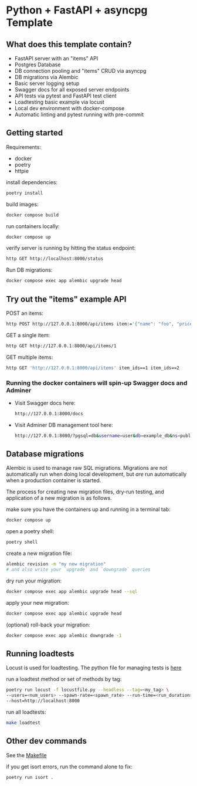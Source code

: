 # Python + FastAPI + asyncpg Template

## What does this template contain?
- FastAPI server with an "items" API
- Postgres Database
- DB connection pooling and "items" CRUD via asyncpg
- DB migrations via Alembic
- Basic server logging setup
- Swagger docs for all exposed server endpoints
- API tests via pytest and FastAPI test client
- Loadtesting basic example via locust
- Local dev environment with docker-compose
- Automatic linting and pytest running with pre-commit

## Getting started

Requirements:
- docker
- poetry
- httpie

install dependencies:

```sh
poetry install
```

build images:

```sh
docker compose build
```

run containers locally:

```sh
docker compose up
```

verify server is running by hitting the status endpoint:

```sh
http GET http://localhost:8000/status
```

Run DB migrations:
```sh
docker compose exec app alembic upgrade head
```

## Try out the "items" example API

POST an items:

```sh
http POST http://127.0.0.1:8000/api/items item:='{"name": "foo", "price": 3.14}'
```

GET a single item:

```sh
http GET http://127.0.0.1:8000/api/items/1
```

GET multiple items:

```sh
http GET 'http://127.0.0.1:8000/api/items' item_ids==1 item_ids==2
```

### Running the docker containers will spin-up Swagger docs and Adminer

- Visit Swagger docs here:

    ```sh
    http://127.0.0.1:8000/docs
    ```

- Visit Adminer DB management tool here:

    ```sh
    http://127.0.0.1:8080/?pgsql=db&username=user&db=example_db&ns=public
    ```

## Database migrations

Alembic is used to manage raw SQL migrations. Migrations are not automatically
run when doing local development, but _are_ run automatically when a production
container is started.

The process for creating new migration files, dry-run testing, and application
of a new migration is as follows.

make sure you have the containers up and running in a terminal tab:
```sh
docker compose up
```

open a poetry shell:

```sh
poetry shell
```

create a new migration file:

```sh
alembic revision -m "my new migration"
# and also write your `upgrade` and `downgrade` queries
```

dry run your migration:
```sh
docker compose exec app alembic upgrade head --sql
```

apply your new migration:
```sh
docker compose exec app alembic upgrade head
```

(optional) roll-back your migration:
```sh
docker compose exec app alembic downgrade -1
```

## Running loadtests

Locust is used for loadtesting. The python file for managing tests is [here](./locustfile.py)

run a loadtest method or set of methods by tag:
```sh
poetry run locust -f locustfile.py --headless --tag=<my_tag> \
--users=<num_users> --spawn-rate=<spawn_rate> --run-time=<run_duration> \
--host=http://localhost:8000
```

run all loadtests:
```sh
make loadtest
```

## Other dev commands

See the [Makefile](./Makefile)

if you get isort errors, run the command alone to fix:

```sh
poetry run isort .
```
